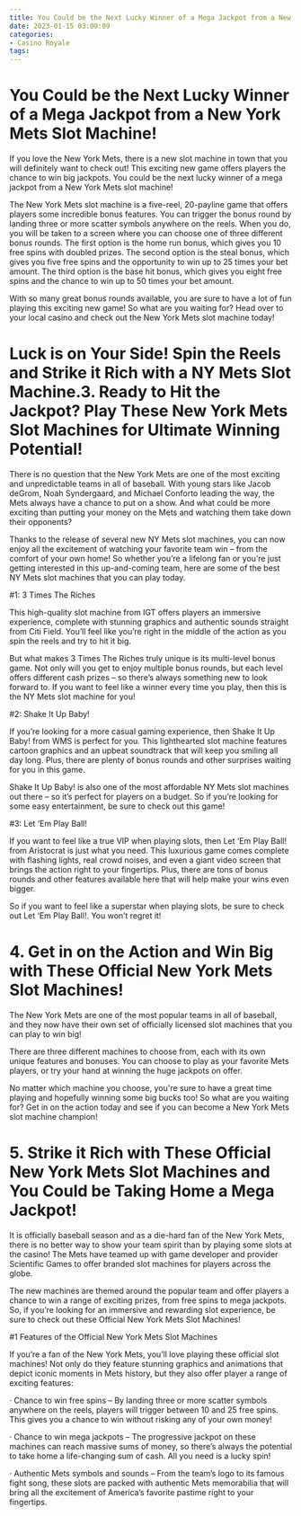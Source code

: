 ```yaml
---
title: You Could be the Next Lucky Winner of a Mega Jackpot from a New York Mets Slot Machine!
date: 2023-01-15 03:00:09
categories:
- Casino Royale
tags:
---
```



#  You Could be the Next Lucky Winner of a Mega Jackpot from a New York Mets Slot Machine!

If you love the New York Mets, there is a new slot machine in town that you will definitely want to check out! This exciting new game offers players the chance to win big jackpots. You could be the next lucky winner of a mega jackpot from a New York Mets slot machine!

The New York Mets slot machine is a five-reel, 20-payline game that offers players some incredible bonus features. You can trigger the bonus round by landing three or more scatter symbols anywhere on the reels. When you do, you will be taken to a screen where you can choose one of three different bonus rounds. The first option is the home run bonus, which gives you 10 free spins with doubled prizes. The second option is the steal bonus, which gives you five free spins and the opportunity to win up to 25 times your bet amount. The third option is the base hit bonus, which gives you eight free spins and the chance to win up to 50 times your bet amount.

With so many great bonus rounds available, you are sure to have a lot of fun playing this exciting new game! So what are you waiting for? Head over to your local casino and check out the New York Mets slot machine today!

#  Luck is on Your Side! Spin the Reels and Strike it Rich with a NY Mets Slot Machine.3. Ready to Hit the Jackpot? Play These New York Mets Slot Machines for Ultimate Winning Potential!

There is no question that the New York Mets are one of the most exciting and unpredictable teams in all of baseball. With young stars like Jacob deGrom, Noah Syndergaard, and Michael Conforto leading the way, the Mets always have a chance to put on a show. And what could be more exciting than putting your money on the Mets and watching them take down their opponents?

Thanks to the release of several new NY Mets slot machines, you can now enjoy all the excitement of watching your favorite team win – from the comfort of your own home! So whether you’re a lifelong fan or you’re just getting interested in this up-and-coming team, here are some of the best NY Mets slot machines that you can play today.

#1: 3 Times The Riches

This high-quality slot machine from IGT offers players an immersive experience, complete with stunning graphics and authentic sounds straight from Citi Field. You’ll feel like you’re right in the middle of the action as you spin the reels and try to hit it big.

But what makes 3 Times The Riches truly unique is its multi-level bonus game. Not only will you get to enjoy multiple bonus rounds, but each level offers different cash prizes – so there’s always something new to look forward to. If you want to feel like a winner every time you play, then this is the NY Mets slot machine for you!

#2: Shake It Up Baby!

If you’re looking for a more casual gaming experience, then Shake It Up Baby! from WMS is perfect for you. This lighthearted slot machine features cartoon graphics and an upbeat soundtrack that will keep you smiling all day long. Plus, there are plenty of bonus rounds and other surprises waiting for you in this game.

Shake It Up Baby! is also one of the most affordable NY Mets slot machines out there – so it’s perfect for players on a budget. So if you’re looking for some easy entertainment, be sure to check out this game!

#3: Let ‘Em Play Ball!


 If you want to feel like a true VIP when playing slots, then Let ‘Em Play Ball! from Aristocrat is just what you need. This luxurious game comes complete with flashing lights, real crowd noises, and even a giant video screen that brings the action right to your fingertips. Plus, there are tons of bonus rounds and other features available here that will help make your wins even bigger.

So if you want to feel like a superstar when playing slots, be sure to check out Let ‘Em Play Ball!. You won’t regret it!

# 4. Get in on the Action and Win Big with These Official New York Mets Slot Machines!

The New York Mets are one of the most popular teams in all of baseball, and they now have their own set of officially licensed slot machines that you can play to win big!

There are three different machines to choose from, each with its own unique features and bonuses. You can choose to play as your favorite Mets players, or try your hand at winning the huge jackpots on offer.

No matter which machine you choose, you're sure to have a great time playing and hopefully winning some big bucks too! So what are you waiting for? Get in on the action today and see if you can become a New York Mets slot machine champion!

# 5. Strike it Rich with These Official New York Mets Slot Machines and You Could be Taking Home a Mega Jackpot!

It is officially baseball season and as a die-hard fan of the New York Mets, there is no better way to show your team spirit than by playing some slots at the casino! The Mets have teamed up with game developer and provider Scientific Games to offer branded slot machines for players across the globe.

The new machines are themed around the popular team and offer players a chance to win a range of exciting prizes, from free spins to mega jackpots. So, if you’re looking for an immersive and rewarding slot experience, be sure to check out these Official New York Mets Slot Machines!

#1 Features of the Official New York Mets Slot Machines

If you’re a fan of the New York Mets, you’ll love playing these official slot machines! Not only do they feature stunning graphics and animations that depict iconic moments in Mets history, but they also offer player a range of exciting features:

· Chance to win free spins – By landing three or more scatter symbols anywhere on the reels, players will trigger between 10 and 25 free spins. This gives you a chance to win without risking any of your own money!

· Chance to win mega jackpots – The progressive jackpot on these machines can reach massive sums of money, so there’s always the potential to take home a life-changing sum of cash. All you need is a lucky spin!

· Authentic Mets symbols and sounds – From the team’s logo to its famous fight song, these slots are packed with authentic Mets memorabilia that will bring all the excitement of America’s favorite pastime right to your fingertips.